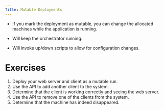 ```yaml
---
Title: Mutable Deployments
---
```


* If you mark the deployment as mutable, you can change the allocated
  machines while the application is running.

* Will keep the orchestrator running. 

* Will invoke up/down scripts to allow for configuration changes.

# Exercises

  1. Deploy your web server and client as a mutable run.
  2. Use the API to add another client to the system.
  3. Determine that the client is working correctly and seeing the web
     server. 
  4. Use the API to remove one of the clients from the system.
  5. Determine that the machine has indeed disappeared.

